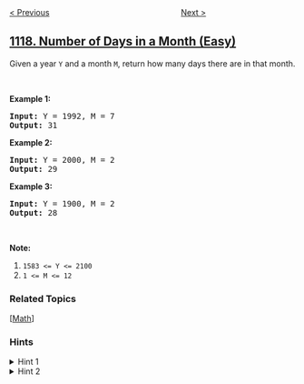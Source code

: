 <!--|This file generated by command(leetcode description); DO NOT EDIT.    |-->
<!--+----------------------------------------------------------------------+-->
<!--|@author    awesee <openset.wang@gmail.com>                           |-->
<!--|@link      https://github.com/awesee                                 |-->
<!--|@home      https://github.com/awesee/leetcode                        |-->
<!--+----------------------------------------------------------------------+-->

[< Previous](../building-h2o "Building H2O")
　　　　　　　　　　　　　　　　
[Next >](../remove-vowels-from-a-string "Remove Vowels from a String")

## [1118. Number of Days in a Month (Easy)](https://leetcode.com/problems/number-of-days-in-a-month "一月有多少天")

<p>Given a year <code>Y</code> and a month <code>M</code>, return how many days there are in that month.</p>

<p>&nbsp;</p>

<p><strong>Example 1:</strong></p>

<pre>
<strong>Input: </strong>Y = <span id="example-input-1-1">1992</span>, M = <span id="example-input-1-2">7</span>
<strong>Output: </strong><span id="example-output-1">31</span>
</pre>

<p><strong>Example 2:</strong></p>

<pre>
<strong>Input: </strong>Y = <span id="example-input-2-1">2000</span>, M = <span id="example-input-2-2">2</span>
<strong>Output: </strong><span id="example-output-2">29</span>
</pre>

<p><strong>Example 3:</strong></p>

<pre>
<strong>Input: </strong>Y = <span id="example-input-3-1">1900</span>, M = <span id="example-input-3-2">2</span>
<strong>Output: </strong><span id="example-output-3">28</span>
</pre>

<p>&nbsp;</p>

<p><strong>Note:</strong></p>

<ol>
	<li><code>1583 &lt;= Y &lt;= 2100</code></li>
	<li><code>1 &lt;= M &lt;= 12</code></li>
</ol>

### Related Topics
  [[Math](../../tag/math/README.md)]

### Hints
<details>
<summary>Hint 1</summary>
Does February have 28 days or 29 days?
</details>

<details>
<summary>Hint 2</summary>
Think of Leap years.
</details>
